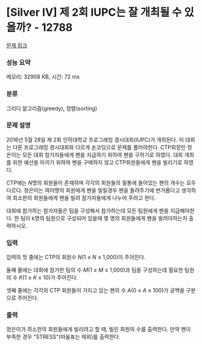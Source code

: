 # [Silver IV] 제 2회 IUPC는 잘 개최될 수 있을까? - 12788 

[문제 링크](https://www.acmicpc.net/problem/12788) 

### 성능 요약

메모리: 32908 KB, 시간: 72 ms

### 분류

그리디 알고리즘(greedy), 정렬(sorting)

### 문제 설명

<p>2016년 5월 28일 제 2회 인하대학교 프로그래밍 경시대회(IUPC)가 개최된다. 이 대회는 다른 프로그래밍 경시대회와 다르게  손코딩으로 문제를 풀어야한다. CTP회장인 정은이는 모든 대회 참가자들에게 펜을 지급하기 위하여 펜을 구하기로 하였다. 대회 개최를 위한 예산을 아끼기 위하여 펜을 구매하지 않고 CTP회원들에게 펜을 빌리기로 하였다.</p>

<p>CTP에는 <em>N</em>명의 회원들이 존재하며 각각의 회원들의 필통에 들어있는 펜의 개수는 모두 다르다. 정은이는 여러명의 회원에게 펜을 빌릴경우 펜을 돌려주기에 번거롭다고 생각하여 최소한의 회원들에게 펜을 빌려 참가자들에게 나누어 주려고 한다.</p>

<p>대회에 참가하는 참가자들은 팀을 구성해서 참가하는데 모든 팀원에게 펜을 지급해야한다. 한 팀이 k명의 팀원으로 구성되어 있을때 몇 명의 회원들에게 펜을 빌려야하는지 출력하시오.</p>

### 입력 

 <p>입력의 첫 줄에는 CTP의 회원수 <em>N</em>(1 ≤ <em>N</em> ≤ 1,000)이 주어진다.</p>

<p>둘째 줄에는 대회에 참가한 팀의 수 <em>M</em>(1 ≤ <em>M</em> ≤ 1,000)과 팀을 구성하는데 필요한 팀원의 수 <em>K</em>(1 ≤ <em>K</em> ≤ 10)가 주어진다.</p>

<p>셋째 줄에는 각각의 CTP 회원들이 가지고 있는 펜의 수 <em>A</em>(0 ≤ <em>A</em> ≤ 100)가 공백을 구분으로 주어진다.</p>

### 출력 

 <p>정은이가 최소한의 회원들에게 빌리려고 할 때, 빌린 회원의 수를 출력한다. 만약 펜이 부족한 경우 "STRESS"(따옴표는 제외)를 출력한다.</p>


